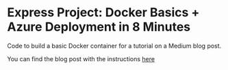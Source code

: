 # Express Project: Docker Basics + Azure Deployment in 8 Minutes
 
 Code to build a basic Docker container for a tutorial on a Medium blog post.

 You can find the blog post with the instructions [here](https://medium.com/luiskaizen/express-project-docker-basics-azure-deployment-in-8-minutes-19f3b741159b)
